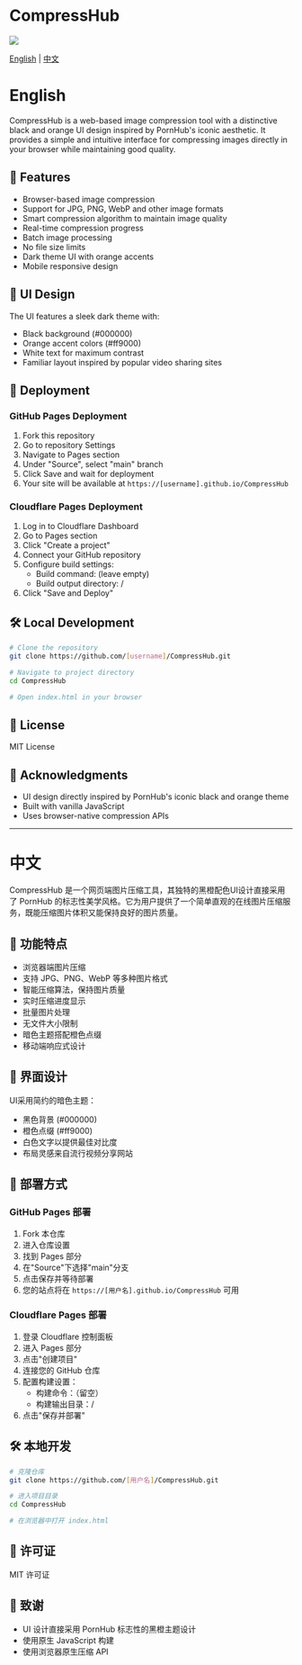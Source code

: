 # CompressHub

![](https://cdn.jsdelivr.net/gh/bbylw/file@master/20250101174813463.png)

[English](#english) | [中文](#chinese)

# <a name="english"></a>English

CompressHub is a web-based image compression tool with a distinctive black and orange UI design inspired by PornHub's iconic aesthetic. It provides a simple and intuitive interface for compressing images directly in your browser while maintaining good quality.

## 🚀 Features

- Browser-based image compression
- Support for JPG, PNG, WebP and other image formats
- Smart compression algorithm to maintain image quality
- Real-time compression progress
- Batch image processing
- No file size limits
- Dark theme UI with orange accents
- Mobile responsive design

## 🎨 UI Design

The UI features a sleek dark theme with:
- Black background (#000000)
- Orange accent colors (#ff9000)
- White text for maximum contrast
- Familiar layout inspired by popular video sharing sites

## 🔧 Deployment

### GitHub Pages Deployment

1. Fork this repository
2. Go to repository Settings
3. Navigate to Pages section
4. Under "Source", select "main" branch
5. Click Save and wait for deployment
6. Your site will be available at `https://[username].github.io/CompressHub`

### Cloudflare Pages Deployment

1. Log in to Cloudflare Dashboard
2. Go to Pages section
3. Click "Create a project"
4. Connect your GitHub repository
5. Configure build settings:
   - Build command: (leave empty)
   - Build output directory: /
6. Click "Save and Deploy"

## 🛠️ Local Development

```bash
# Clone the repository
git clone https://github.com/[username]/CompressHub.git

# Navigate to project directory
cd CompressHub

# Open index.html in your browser
```

## 📝 License

MIT License

## 🙏 Acknowledgments

- UI design directly inspired by PornHub's iconic black and orange theme
- Built with vanilla JavaScript
- Uses browser-native compression APIs

---

# <a name="chinese"></a>中文

CompressHub 是一个网页端图片压缩工具，其独特的黑橙配色UI设计直接采用了 PornHub 的标志性美学风格。它为用户提供了一个简单直观的在线图片压缩服务，既能压缩图片体积又能保持良好的图片质量。

## 🚀 功能特点

- 浏览器端图片压缩
- 支持 JPG、PNG、WebP 等多种图片格式
- 智能压缩算法，保持图片质量
- 实时压缩进度显示
- 批量图片处理
- 无文件大小限制
- 暗色主题搭配橙色点缀
- 移动端响应式设计

## 🎨 界面设计

UI采用简约的暗色主题：
- 黑色背景 (#000000)
- 橙色点缀 (#ff9000)
- 白色文字以提供最佳对比度
- 布局灵感来自流行视频分享网站

## 🔧 部署方式

### GitHub Pages 部署

1. Fork 本仓库
2. 进入仓库设置
3. 找到 Pages 部分
4. 在"Source"下选择"main"分支
5. 点击保存并等待部署
6. 您的站点将在 `https://[用户名].github.io/CompressHub` 可用

### Cloudflare Pages 部署

1. 登录 Cloudflare 控制面板
2. 进入 Pages 部分
3. 点击"创建项目"
4. 连接您的 GitHub 仓库
5. 配置构建设置：
   - 构建命令：（留空）
   - 构建输出目录：/
6. 点击"保存并部署"

## 🛠️ 本地开发

```bash
# 克隆仓库
git clone https://github.com/[用户名]/CompressHub.git

# 进入项目目录
cd CompressHub

# 在浏览器中打开 index.html
```

## 📝 许可证

MIT 许可证

## 🙏 致谢

- UI 设计直接采用 PornHub 标志性的黑橙主题设计
- 使用原生 JavaScript 构建
- 使用浏览器原生压缩 API
